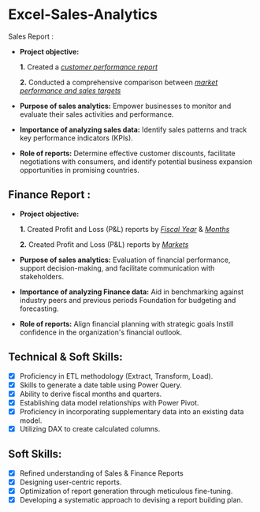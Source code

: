 # Excel-Sales-Analytics
Sales Report :
- **Project objective:** 

    **1.** Created a _[customer performance report](https://github.com/shubhi15111994/Excel-Sales-Analytics/blob/main/customer%20performance%20report.pdf)_ 

    **2.** Conducted a comprehensive comparison between _[market performance and sales targets](https://github.com/shubhi15111994/Excel-Sales-Analytics/blob/main/market%20performance%20vs%20target%20report.pdf)_

- **Purpose of sales analytics:** Empower businesses to monitor and evaluate their sales activities and performance.

- **Importance of analyzing sales data:** Identify sales patterns and track key performance indicators (KPIs).

- **Role of reports:** Determine effective customer discounts, facilitate negotiations with consumers, and identify potential business expansion opportunities in promising countries.


## Finance Report :

- **Project objective:** 

    **1.** Created Profit and Loss (P&L) reports by _[Fiscal Year](https://github.com/shubhi15111994/Excel-Sales-Analytics/blob/main/P%26L%20by%20fiscal%20years.pdf)_ & _[Months](https://github.com/shubhi15111994/Excel-Sales-Analytics/blob/main/P%26L%20by%20months.pdf)_ 

   **2.** Created Profit and Loss (P&L) reports by _[Markets](https://github.com/KirandeepMarala/Excel-Sales_Analysis/blob/main/P%26L%20Statement%20by%20Markets.pdf)_

- **Purpose of sales analytics:** Evaluation of financial performance, support decision-making, and facilitate communication with stakeholders.

- **Importance of analyzing Finance data:** Aid in benchmarking against industry peers and previous periods Foundation for budgeting and forecasting.

- **Role of reports:** Align financial planning with strategic goals Instill confidence in the organization's financial outlook.


## Technical & Soft Skills:
- [x]	Proficiency in ETL methodology (Extract, Transform, Load).
- [x]	Skills to generate a date table using Power Query.
- [x]	Ability to derive fiscal months and quarters.
- [x]	Establishing data model relationships with Power Pivot.
- [x]	Proficiency in incorporating supplementary data into an existing data model.
- [x]	Utilizing DAX to create calculated columns.

## Soft Skills:
- [x]	Refined understanding of Sales & Finance Reports
- [x]	Designing user-centric reports.
- [x]	Optimization of report generation through meticulous fine-tuning.
- [x]	Developing a systematic approach to devising a report building plan.
